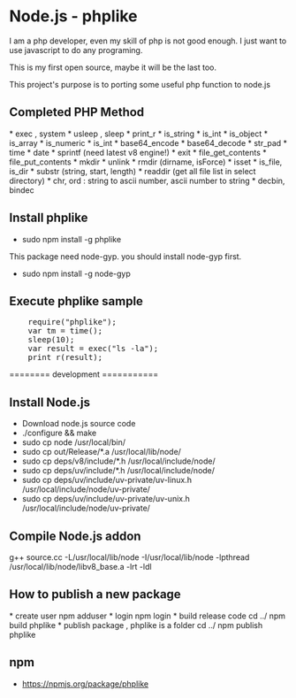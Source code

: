 <h1>Node.js - phplike</h1>

I am a php developer, even my skill of php is not good enough.
I just want to use javascript to do any programing.

This is my first open source, maybe it will be the last too.

This project's purpose is to  porting some useful php function to node.js


<h2>Completed PHP Method</h2>
* exec , system
* usleep , sleep
* print_r
* is_string
* is_int
* is_object
* is_array
* is_numeric
* is_int
* base64_encode
* base64_decode
* str_pad
* time
* date
* sprintf (need latest v8 engine!)
* exit
* file_get_contents
* file_put_contents
* mkdir
* unlink
* rmdir (dirname, isForce)
* isset
* is_file, is_dir
* substr (string, start, length)
* readdir (get all file list in select directory)
* chr, ord : string to ascii number, ascii number to string
* decbin, bindec


<h2>Install phplike</h2>

* sudo npm install -g phplike

This package need node-gyp. you should install node-gyp first.

* sudo npm install -g node-gyp


<h2>Execute phplike sample</h2>
<pre>
    require("phplike");
    var tm = time();
    sleep(10);
    var result = exec("ls -la");
    print_r(result);
</pre>


 ======== development ===========

<h2>Install Node.js</h2>

<ul>
    <li>Download node.js source code</li>
    <li>./configure && make </li>
    <li>sudo cp node /usr/local/bin/</li>
    <li>sudo cp out/Release/*.a /usr/local/lib/node/</li>
    <li>sudo cp deps/v8/include/*.h /usr/local/include/node/</li>
    <li>sudo cp deps/uv/include/*.h /usr/local/include/node/</li>
    <li>sudo cp deps/uv/include/uv-private/uv-linux.h /usr/local/include/node/uv-private/</li>
    <li>sudo cp deps/uv/include/uv-private/uv-unix.h /usr/local/include/node/uv-private/</li>

</ul>

<h2>Compile Node.js addon</h2>
g++ source.cc  -L/usr/local/lib/node -I/usr/local/lib/node  -lpthread /usr/local/lib/node/libv8_base.a -lrt  -ldl  

<h2>How to publish a new package</h2>
* create user
npm adduser
*  login
npm login
* build release code
cd ../ npm build  phplike
* publish package , phplike is a folder
cd ../ npm publish phplike


npm
---

* https://npmjs.org/package/phplike
